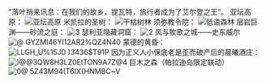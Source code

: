 "落叶捎来讯息：在我们的故乡，提瓦特，旅行者成为了艾尔登之王”。
亚坛高原：
![亚坛高原](https://user-images.githubusercontent.com/54904760/167329881-99730f4d-e772-4a75-8ba6-978440916888.png)
米凯拉的圣树：
![干枯树林](https://user-images.githubusercontent.com/54904760/167329932-c4ce0bdd-0e84-4362-9414-e1cb5ad7a2b9.png)
须弥教令院：
![低语森林](https://user-images.githubusercontent.com/54904760/167329957-93351683-7bca-4695-b072-2f4f9a023c8f.png)
层岩巨渊——砂流之庭：
![3](https://user-images.githubusercontent.com/54904760/167329971-4a174b86-1518-443b-8840-45e02da0b289.jpg)
瑟利亚隐藏洞窟：
![2](https://user-images.githubusercontent.com/54904760/167330034-753f4e3a-d3e8-48e0-a8ea-b503dfbe5295.jpg)
风与牧歌之城——史东威尔
![@ GYZMI46YI12AR2%QZ4N40](https://user-images.githubusercontent.com/54904760/167330070-bdfaf4fd-ed92-418f-97de-cd4f1d3a40c5.jpg)
蒙德的黄昏：
![LLGH_U%15J0 )3436$T91P](https://user-images.githubusercontent.com/54904760/167330163-7c793542-b513-4e7d-bda3-d0afb3104c79.jpg)
因为正义人小保底老是歪而破产后的晨曦酒庄：
![)@@3QW8H3LZ0EITON9A7Z@4](https://user-images.githubusercontent.com/54904760/167330189-464d4eaf-1ee6-44d9-8bb6-4df6a44b4bf9.jpg)
巨木之森（帕拉迪岛限定联动）
![0@ 5Z43M94(T6IX{HNMBC~V](https://user-images.githubusercontent.com/54904760/167330344-7adbd985-2e43-496e-a370-f97ea08af7df.jpg)
